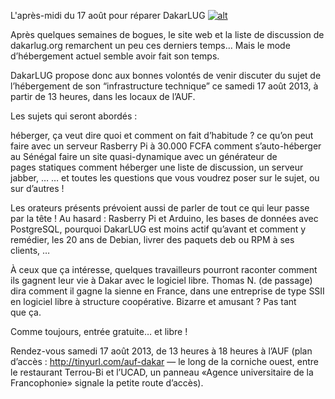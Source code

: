 
 L'après-midi du 17 août pour réparer DakarLUG
[![alt](https://github.com/Dakarlug/scrapper/reddit.png "")](https://github.com/Dakarlug/scrapper/pdf)
    
      
Après quelques semaines de bogues, le site web et la liste de discussion de dakarlug.org remarchent un peu ces derniers temps… Mais le mode d’hébergement actuel semble avoir fait son temps.



DakarLUG propose donc aux bonnes volontés de venir discuter du sujet de l’hébergement de son “infrastructure technique” ce samedi 17 août 2013, à partir de 13 heures, dans les locaux de l’AUF.


Les sujets qui seront abordés :

héberger, ça veut dire quoi et comment on fait d’habitude ?
ce qu’on peut faire avec un serveur Rasberry Pi à 30.000 FCFA
comment s’auto-héberger au Sénégal
faire un site quasi-dynamique avec un générateur de pages statiques
comment héberger une liste de discussion, un serveur jabber, …
… et toutes les questions que vous voudrez poser sur le sujet, ou sur d’autres !




Les orateurs présents prévoient aussi de parler de tout ce qui leur passe par la tête ! Au hasard : Rasberry Pi et Arduino, les bases de données avec PostgreSQL, pourquoi DakarLUG est moins actif qu’avant et comment y remédier, les 20 ans de Debian, livrer des paquets deb ou RPM à ses clients, …



À ceux que ça intéresse, quelques travailleurs pourront raconter comment ils gagnent leur vie à Dakar avec le logiciel libre. Thomas N. (de passage) dira comment il gagne la sienne en France, dans une entreprise de type SSII en logiciel libre à structure coopérative. Bizarre et amusant ? Pas tant que ça.



Comme toujours, entrée gratuite… et libre !


Rendez-vous samedi 17 août 2013, de 13 heures à 18 heures à l’AUF (plan d’accès : http://tinyurl.com/auf-dakar — le long de la corniche ouest, entre le restaurant Terrou-Bi et l’UCAD, un panneau «Agence universitaire de la Francophonie» signale la petite route d’accès).

    
    
    



    



    



    



    



    



 
    
     